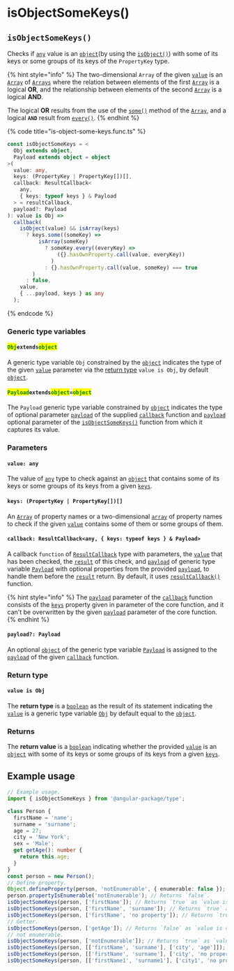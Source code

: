 # isObjectSomeKeys()

## `isObjectSomeKeys()`

Checks if [`any`](https://www.typescriptlang.org/docs/handbook/2/everyday-types.html#any) value is an [`object`](https://developer.mozilla.org/en-US/docs/Web/JavaScript/Reference/Global\_Objects/Object)(by using the [`isObject()`](isobject.md)) with some of its keys or some groups of its keys of the `PropertyKey` type.

{% hint style="info" %}
The two-dimensional `Array` of the given [`value`](isobjectsomekeys.md#value-any) is an [`Array`](https://developer.mozilla.org/en-US/docs/Web/JavaScript/Reference/Global\_Objects/Array) of [`Arrays`](https://developer.mozilla.org/en-US/docs/Web/JavaScript/Reference/Global\_Objects/Array) where the relation between elements of the first [`Array`](https://developer.mozilla.org/en-US/docs/Web/JavaScript/Reference/Global\_Objects/Array) is a logical **OR**, and the relationship between elements of the second [`Array`](https://developer.mozilla.org/en-US/docs/Web/JavaScript/Reference/Global\_Objects/Array) is a logical **AND**.

The logical **OR** results from the use of the [`some()`](https://developer.mozilla.org/en-US/docs/Web/JavaScript/Reference/Global\_Objects/Array/some) method of the [`Array`](https://developer.mozilla.org/en-US/docs/Web/JavaScript/Reference/Global\_Objects/Array), and a logical **`AND`** result from [`every()`](https://developer.mozilla.org/en-US/docs/Web/JavaScript/Reference/Global\_Objects/Array/every).
{% endhint %}

{% code title="is-object-some-keys.func.ts" %}
```typescript
const isObjectSomeKeys = <
  Obj extends object,
  Payload extends object = object
>(
  value: any,
  keys: (PropertyKey | PropertyKey[])[],
  callback: ResultCallback<
    any,
    { keys: typeof keys } & Payload
  > = resultCallback,
  payload?: Payload
): value is Obj =>
  callback(
    isObject(value) && isArray(keys)
      ? keys.some((someKey) =>
          isArray(someKey)
            ? someKey.every((everyKey) =>
                ({}.hasOwnProperty.call(value, everyKey))
              )
            : {}.hasOwnProperty.call(value, someKey) === true
        )
      : false,
    value,
    { ...payload, keys } as any
  );
```
{% endcode %}

### Generic type variables

#### <mark style="color:green;">`Obj`</mark>`extends`<mark style="color:green;">`object`</mark>

A generic type variable `Obj` constrained by the [`object`](https://www.typescriptlang.org/docs/handbook/basic-types.html#object) indicates the type of the given [`value`](isobjectsomekeys.md#value-any) parameter via the [return type](isobjectsomekeys.md#return-type) `value is Obj`, by default [`object`](https://www.typescriptlang.org/docs/handbook/basic-types.html#object).

#### <mark style="color:green;">**`Payload`**</mark>**`extends`**<mark style="color:green;">**`object`**</mark>**`=`**<mark style="color:green;">**`object`**</mark>

The `Payload` generic type variable constrained by [`object`](https://www.typescriptlang.org/docs/handbook/basic-types.html#object) indicates the type of optional parameter [`payload`](../types/resultcallback.md#payload-payload) of the supplied [`callback`](isobjectsomekeys.md#callback-resultcallback-less-than-any-keys-typeof-keys-and-payload-greater-than) function and [`payload`](isobjectsomekeys.md#payload-payload) optional parameter of the [`isObjectSomeKeys()`](isobjectsomekeys.md#isobjectsomekeys) function from which it captures its value.

### Parameters

#### `value: any`

The value of [`any`](https://www.typescriptlang.org/docs/handbook/2/everyday-types.html#any) type to check against an [`object`](https://developer.mozilla.org/en-US/docs/Web/JavaScript/Reference/Global\_Objects/Object) that contains some of its keys or some groups of its keys from a given [`keys`](isobjectsomekeys.md#keys-propertykey-or-propertykey).

#### `keys: (PropertyKey | PropertyKey[])[]`

An [`Array`](https://developer.mozilla.org/en-US/docs/Web/JavaScript/Reference/Global\_Objects/Array) of property names or a two-dimensional [`array`](https://developer.mozilla.org/en-US/docs/Web/JavaScript/Reference/Global\_Objects/Array) of property names to check if the given [`value`](isobjectsomekeys.md#value-any) contains some of them or some groups of them.

#### `callback: ResultCallback<any, { keys: typeof keys } & Payload>`

A callback `function` of [`ResultCallback`](../types/resultcallback.md) type with parameters, the [`value`](isobjectsomekeys.md#value-any) that has been checked, the [`result`](../types/resultcallback.md#result-boolean) of this check, and [`payload`](../types/resultcallback.md#payload-payload) of generic type variable [`Payload`](isobjectsomekeys.md#payloadextendsobject-object) with optional properties from the provided [`payload`](isobjectsomekeys.md#payload-payload), to handle them before the [`result`](../types/resultcallback.md#result-boolean) return. By default, it uses [`resultCallback()`](../helper/resultcallback.md) function.

{% hint style="info" %}
The [`payload`](../types/resultcallback.md#payload-payload) parameter of the [`callback`](isobjectsomekeys.md#callback-resultcallback-less-than-any-keys-typeof-keys-and-payload-greater-than) function consists of the [`keys`](isobjectsomekeys.md#keys-propertykey-or-propertykey) property given in parameter of the core function, and it can't be overwritten by the given [`payload`](isobjectsomekeys.md#payload-payload) parameter of the core function.
{% endhint %}

#### `payload?: Payload`

An optional [`object`](https://developer.mozilla.org/en-US/docs/Web/JavaScript/Reference/Global\_Objects/Object) of the generic type variable [`Payload`](isobjectsomekeys.md#payloadextendsobject-object) is assigned to the [`payload`](../types/resultcallback.md#payload-payload) of the given [`callback`](isobjectsomekeys.md#callback-resultcallback-less-than-any-keys-typeof-keys-and-payload-greater-than) function.

### Return type

#### `value is Obj`

The **return type** is a [`boolean`](https://www.typescriptlang.org/docs/handbook/basic-types.html#boolean) as the result of its statement indicating the [`value`](isobjectsomekeys.md#value-any) is a generic type variable [`Obj`](isobjectsomekeys.md#obj-extends-object) by default equal to the [`object`](https://www.typescriptlang.org/docs/handbook/basic-types.html#object).

### Returns

The **return value** is a [`boolean`](https://developer.mozilla.org/en-US/docs/Web/JavaScript/Reference/Global\_Objects/Boolean) indicating whether the provided [`value`](isobjectsomekeys.md#value-any) is an [`object`](https://developer.mozilla.org/en-US/docs/Web/JavaScript/Reference/Global\_Objects/Object) with some of its keys or some groups of its keys from a given [`keys`](isobjectsomekeys.md#keys-propertykey-or-propertykey).

## Example usage

```typescript
// Example usage.
import { isObjectSomeKeys } from '@angular-package/type';

class Person {
  firstName = 'name';
  surname = 'surname';
  age = 27;
  city = 'New York';
  sex = 'Male';
  get getAge(): number {
    return this.age;
  }
}
const person = new Person();
// Define property.
Object.defineProperty(person, 'notEnumerable', { enumerable: false });
person.propertyIsEnumerable('notEnumerable'); // Returns `false`.
isObjectSomeKeys(person, ['firstName']); // Returns `true` as `value is object`.
isObjectSomeKeys(person, ['firstName', 'surname']); // Returns `true` as `value is object`.
isObjectSomeKeys(person, ['firstName', 'no property']); // Returns `true` as `value is object`.
// Getter.
isObjectSomeKeys(person, ['getAge']); // Returns `false` as `value is object`.
// not enumerable.
isObjectSomeKeys(person, ['notEnumerable']); // Returns `true` as `value is object`.
isObjectSomeKeys(person, [['firstName', 'surname'], ['city', 'age']]); // Returns `true` as `value is object`.
isObjectSomeKeys(person, [['firstName', 'surname'], ['city', 'no property']]); // Returns `true` as `value is object`.
isObjectSomeKeys(person, [['firstName1', 'surname1'], ['city1', 'no property']]); // Returns `false` as `value is object`.
```
